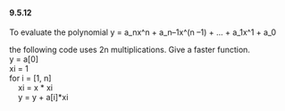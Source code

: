 #### 9.5.12

To evaluate the polynomial
y = a_nx^n + a_n–1x^(n –1) + ... + a_1x^1 + a_0

the following code uses 2n multiplications. Give a faster function.</br>
y = a[0]</br>
xi = 1</br>
for i = [1, n]</br>
    xi = x * xi</br>
    y = y + a[i]*xi

